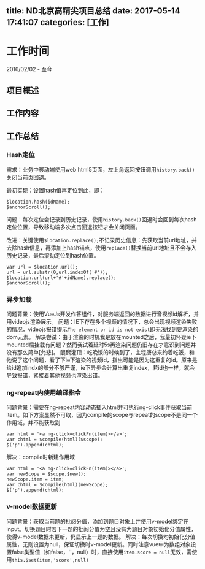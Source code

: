 title: ND北京高精尖项目总结
date: 2017-05-14 17:41:07
categories: [工作]
---
# 工作时间
2016/02/02 - 至今
## 项目概述
## 工作内容
## 工作总结
### Hash定位
需求：业务中移动端使用web html5页面，左上角返回按钮调用`history.back()`关闭当前页回退。

最初实现：设置hash值再定位到此，即：

	$location.hash(idName);
    $anchorScroll();
问题：每次定位会记录到历史记录，使用`history.back()`回退时会回到每次hash定位位置，导致移动端多次点击回退按钮才会关闭页面。

改进：关键使用`$location.replace();`不记录历史信息：先获取当前url地址，并去除hash信息，再添加上hash锚点，使用`replace()`替换当前url地址且不会存入历史记录，最后滚动定位到hash位置。

	var url = $location.url();
	url = url.substr(0,url.indexOf('#'));
	$location.url(url+'#'+idName).replace();
	$anchorScroll();

### 异步加载
问题背景：使用VueJs开发作答组件，对服务端返回的数据进行音视频id解析，并用videojs渲染展示。
问题：IE下存在多个视频的情况下，总会出现视频渲染失败的情况，videojs报错提示`The element or id is not exist`即无法找到要渲染的dom元素。
解决尝试：由于渲染的时机我是放在mounted之后，我最初怀疑ie下mounted后挂载有问题？然而我试着延时5s再渲染问题仍旧存在才意识到问题并没有那么简单[允悲]。
醍醐灌顶：吃晚饭的时候到了，主程唐总来约着吃饭，和他说了这个问题，看了下ie下渲染的视频id，指出可能是因为这重复的id。原来是给id追加indx的部分不够严谨，ie下异步会计算出重复index，若id也一样，就会导致报错，紧接着其他视频也渲染出错。

### ng-repeat内使用编译指令
问题背景：需要在ng-repeat内容动态插入html并可执行ng-click事件获取当前item。如下方案显然不可取，因为compile的scope与repeat的scope不是同一个作用域，并不能获取到

    var html = '<a ng-click=clickFn(item)></a>';
    var chtml = $compile(html)($scope);
    $('p').append(chtml);

解决：compile时新建作用域

    var html = '<a ng-click=clickFn(item)></a>';
    var newScope = $scope.$new();
    newScope.item = item;
    var chtml = $compile(html)(newScope);
    $('p').append(chtml);

### v-model数据更新
问题背景：获取当前题的批阅分值，添加到题目对象上并使用v-model绑定在input。切换题目时若下一题的批阅分值为空且没有为题目对象初始化分值属性，使得v-model数据未更新，仍显示上一题的数据。
解决：每次切换均初始化分值属性，无则设置为null，保证切换时v-model更新。同时注意vue中为数组对象设置false类型值（如false，''，null）时，直接使用`item.score = null`无效，需使用`this.$set(item,'score',null)`